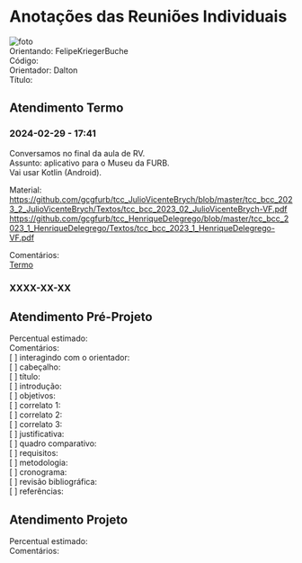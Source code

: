 # Anotações das Reuniões Individuais  

![foto](foto.png "foto")  
Orientando: FelipeKriegerBuche  
Código:  
Orientador: Dalton  
Título:  

## Atendimento Termo  

### 2024-02-29 - 17:41

Conversamos no final da aula de RV.  
Assunto: aplicativo para o Museu da FURB.  
Vai usar Kotlin (Android).  

Material:  
<https://github.com/gcgfurb/tcc_JulioVicenteBrych/blob/master/tcc_bcc_2023_2_JulioVicenteBrych/Textos/tcc_bcc_2023_02_JulioVicenteBrych-VF.pdf>  
<https://github.com/gcgfurb/tcc_HenriqueDelegrego/blob/master/tcc_bcc_2023_1_HenriqueDelegrego/Textos/tcc_bcc_2023_1_HenriqueDelegrego-VF.pdf>  

Comentários:  
[Termo](Termo.pdf "Termo")  

### XXXX-XX-XX

## Atendimento Pré-Projeto  

Percentual estimado:  
Comentários:  
[ ] interagindo com o orientador:  
[ ] cabeçalho:  
[ ] título:  
[ ] introdução:  
[ ] objetivos:  
[ ] correlato 1:  
[ ] correlato 2:  
[ ] correlato 3:  
[ ] justificativa:  
[ ] quadro comparativo:  
[ ] requisitos:  
[ ] metodologia:  
[ ] cronograma:  
[ ] revisão bibliográfica:  
[ ] referências:  

## Atendimento Projeto  

Percentual estimado:  
Comentários:  
